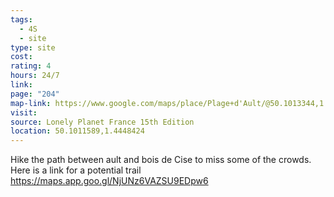 ```yaml
---
tags:
  - 4S
  - site
type: site
cost: 
rating: 4
hours: 24/7
link: 
page: "204"
map-link: https://www.google.com/maps/place/Plage+d'Ault/@50.1013344,1.4451473,17.25z/data=!4m6!3m5!1s0x47ddfdf450608ed3:0xefb3fbac84de25e3!8m2!3d50.101366!4d1.4444494!16s%2Fg%2F11bx8kvjxj?entry=ttu&g_ep=EgoyMDI0MTAxNi4wIKXMDSoASAFQAw%3D%3D
visit: 
source: Lonely Planet France 15th Edition
location: 50.1011589,1.4448424
---
```

Hike the path between ault and bois de Cise to miss some of the crowds. Here is a link for a potential trail https://maps.app.goo.gl/NjUNz6VAZSU9EDpw6